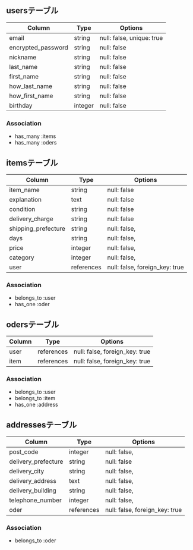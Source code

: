 ## usersテーブル

| Column             | Type       | Options                   |
| ------------------ | ---------- | ------------------------- |
| email              | string     | null: false, unique: true |
| encrypted_password | string     | null: false               |
| nickname           | string     | null: false               |
| last_name          | string     | null: false               |
| first_name         | string     | null: false               |
| how_last_name      | string     | null: false               |
| how_first_name     | string     | null: false               |
| birthday           | integer    | null: false               |

### Association

- has_many :items
- has_many :oders

## itemsテーブル

| Column              | Type       | Options                        |
| ------------------- | ---------- | ------------------------------ |
| item_name           | string     | null: false                    |
| explanation         | text       | null: false                    |
| condition           | string     | null: false                    |
| delivery_charge     | string     | null: false                    |
| shipping_prefecture | string     | null: false,                   |
| days                | string     | null: false,                   |
| price               | integer    | null: false,                   |
| category            | integer    | null: false,                   |
| user                | references | null: false, foreign_key: true |

### Association

- belongs_to :user
- has_one :oder

## odersテーブル

| Column | Type       | Options                        |
| ------ | ---------- | ------------------------------ |
| user   | references | null: false, foreign_key: true |
| item   | references | null: false, foreign_key: true |

### Association

- belongs_to :user
- belongs_to :item
- has_one :address

## addressesテーブル

| Column              | Type       | Options                        |
| ------------------- | ---------- | ------------------------------ |
| post_code           | integer    | null: false,                   |
| delivery_prefecture | string     | null: false                    |
| delivery_city       | string     | null: false,                   |
| delivery_address    | text       | null: false,                   |
| delivery_building   | string     | null: false,                   |
| telephone_number    | integer    | null: false,                   |
| oder             | references | null: false, foreign_key: true |

### Association

- belongs_to :oder